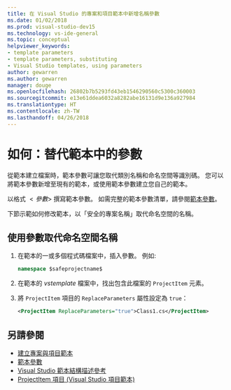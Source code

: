 ```yaml
---
title: 在 Visual Studio 的專案和項目範本中新增名稱參數
ms.date: 01/02/2018
ms.prod: visual-studio-dev15
ms.technology: vs-ide-general
ms.topic: conceptual
helpviewer_keywords:
- template parameters
- template parameters, substituting
- Visual Studio templates, using parameters
author: gewarren
ms.author: gewarren
manager: douge
ms.openlocfilehash: 26802b7b5293fd43eb1546290560c5300c360003
ms.sourcegitcommit: e13e61ddea6032a8282abe16131d9e136a927984
ms.translationtype: HT
ms.contentlocale: zh-TW
ms.lasthandoff: 04/26/2018
---
```

# <a name="how-to-substitute-parameters-in-a-template"></a>如何：替代範本中的參數

從範本建立檔案時，範本參數可讓您取代類別名稱和命名空間等識別碼。 您可以將範本參數新增至現有的範本，或使用範本參數建立您自己的範本。

以格式 $<參數>$ 撰寫範本參數。 如需完整的範本參數清單，請參閱[範本參數](../ide/template-parameters.md)。

下節示範如何修改範本，以「安全的專案名稱」取代命名空間的名稱。

## <a name="to-use-a-parameter-to-replace-the-namespace-name"></a>使用參數取代命名空間名稱

1. 在範本的一或多個程式碼檔案中，插入參數。 例如: 

    ```csharp
    namespace $safeprojectname$
    ```

1. 在範本的 *vstemplate* 檔案中，找出包含此檔案的 `ProjectItem` 元素。

1. 將 `ProjectItem` 項目的 `ReplaceParameters` 屬性設定為 `true`：

    ```xml
    <ProjectItem ReplaceParameters="true">Class1.cs</ProjectItem>
    ```

## <a name="see-also"></a>另請參閱

- [建立專案與項目範本](../ide/creating-project-and-item-templates.md)
- [範本參數](../ide/template-parameters.md)
- [Visual Studio 範本結構描述參考](../extensibility/visual-studio-template-schema-reference.md)
- [ProjectItem 項目 (Visual Studio 項目範本)](../extensibility/projectitem-element-visual-studio-item-templates.md)